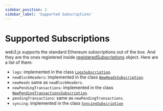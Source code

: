 ```yaml
---
sidebar_position: 2
sidebar_label: 'Supported Subscriptions'
---
```


# Supported Subscriptions

web3.js supports the standard Ethereum subscriptions out of the box. And they are the ones registered inside [registeredSubscriptions](/api/web3-eth#registeredSubscriptions) object. Here are a list of them:

-   `logs`: implemented in the class [`LogsSubscription`](/api/web3-eth/class/LogsSubscription).
-   `newBlockHeaders`: implemented in the class [`NewHeadsSubscription`](/api/web3-eth/class/NewHeadsSubscription).
-   `newHeads` same as `newBlockHeaders`.
-   `newPendingTransactions`: implemented in the class [`NewPendingTransactionsSubscription`](/api/web3-eth/class/NewPendingTransactionsSubscription).
-   `pendingTransactions`: same as `newPendingTransactions`.
-   `syncing`: implemented in the class [`SyncingSubscription`](/api/web3-eth/class/SyncingSubscription)
